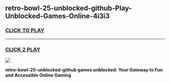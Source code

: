 
## retro-bowl-25-unblocked-github-Play-Unblocked-Games-Online-4i3i3
<h3>
<a href="https://premium76.site?title=retro-bowl-25-unblocked-github&ref=25A">CLICK TO PLAY</a></h3>
<hr>

<h3>
<a href="https://premium76.site?title=retro-bowl-25-unblocked-github&ref=25A">CLICK 2 PLAY</a>
  
</h3>

<a href="https://premium76.site?title=retro-bowl-25-unblocked-github&ref=25A"><img src="https://clearcache.store/games.png"></a>


**retro-bowl-25-unblocked-github games unblocked: Your Gateway to Fun and Accessible Online Gaming**
